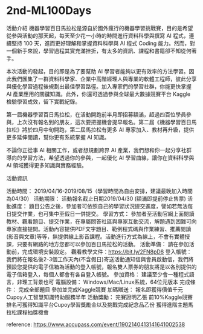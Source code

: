 # 2nd-ML100Days
活動介紹 
機器學習百日馬拉松是源自於國外瘋行的機器學習挑戰賽，目的是希望從參與活動的那天起，每天至少花一小時的時間進行資料科學與撰寫 AI 程式，連續堅持 100 天，進而更好理解和掌握資料科學與 AI 程式 Coding 
能力。然而，對一個新手來說，學習過程其實充滿挫折，有太多的資訊、課程和書籍卻不知從何著手。 

本次活動的發起，目的即是為了要幫助 AI 學習者能夠以更有效率的方法學習。因此我們匯集了一群資料科學家、企業中高階經理人與專業的軟體工程師，彼此分享與優化學習過程後規劃出最佳學習路徑。加入專家們的學習社群，你能更快掌握 AI
產業應用的關鍵知識。此外，你還可透過參與全球最大數據競賽平台 Kaggle 檢驗學習成效，留下實戰紀錄。

第一屆機器學習百日馬拉松，在活動開跑前半月即招募額滿，超過四百位學員參與，上次沒有報名到的朋友，這次要把握機會提早報名。第二屆《機器學習百日馬拉松》將於四月中旬開跑，第二屆馬拉松有更多 AI 專家加入、教材再升級，提供更多延伸閱讀，幫你更有系統掌握 AI 知識。

不論你正從事 AI 相關工作，或者想規劃跨界 AI 產業，我們想和你一起分享社群導向的學習方法，希望透過你的參與，一起優化 AI 學習曲線，讓你在資料科學與 AI 領域獲得更多知識與實務經驗。

活動資訊

活動時間：
2019/04/16-2019/08/15（學習時間為自由安排，建議最晚加入時間為04/30）
活動期限：
活動報名截止日期2019/04/30 (額滿即提前停止售票)
活動進度：
題目公告之後，參加者可依照自己的學習狀況提交進度，譬如若無法每日提交作業，也可集中至假日一併提交。
學習方式：
參加者至活動官網上面閱讀教材、觀看題目、提交作業，在專屬問答社區與專家互動交流，解題遇到困難可向專家直接提問。活動內容提供PDF文字題目、範例程式碼與作業練習、推薦閱讀(影音與文章)等等，無提供線上影音課程。活動進行方式為線上，不會有實體授課，只要有網路的地方您都可以參加百日馬拉松的活動。
活動準備：
請在參加活動前，完成環境安裝設定。
觀看教學文件：https://bit.ly/2FN8pD8
登入帳號：
我們將在報名後2-3個工作天內(不含假日)寄送活動通知信與會員啟動信，我們將預設您提供的電子信箱為活動的登入帳號，報名雙人票券的朋友將是以各別提供的電子信箱登入，每個人都會有各自登入帳號。
參加資格：
建議至少會一種程式語言，非理工背景也可
電腦設備：
Windows/Mac/Linux系統，64位元版本
完成條件：
完成全部題目
參加並完成Kaggle競賽
加碼贈送：
報名即獲得價值千元Cupoy人工智慧知識特助服務半年
活動獎勵：
完賽證明乙張
前10%Kaggle競賽排名可獲得知識平台Cupoy學習獎勵金以及挑戰完成紀念品乙份
獲得進階主題馬拉松課程抽獎機會

reference:
https://www.accupass.com/event/1902140413141641002538
